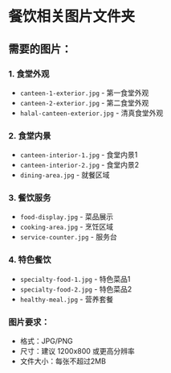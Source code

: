 # 餐饮相关图片文件夹

## 需要的图片：

### 1. 食堂外观
- `canteen-1-exterior.jpg` - 第一食堂外观
- `canteen-2-exterior.jpg` - 第二食堂外观
- `halal-canteen-exterior.jpg` - 清真食堂外观

### 2. 食堂内景
- `canteen-interior-1.jpg` - 食堂内景1
- `canteen-interior-2.jpg` - 食堂内景2
- `dining-area.jpg` - 就餐区域

### 3. 餐饮服务
- `food-display.jpg` - 菜品展示
- `cooking-area.jpg` - 烹饪区域
- `service-counter.jpg` - 服务台

### 4. 特色餐饮
- `specialty-food-1.jpg` - 特色菜品1
- `specialty-food-2.jpg` - 特色菜品2
- `healthy-meal.jpg` - 营养套餐

### 图片要求：
- 格式：JPG/PNG
- 尺寸：建议 1200x800 或更高分辨率
- 文件大小：每张不超过2MB